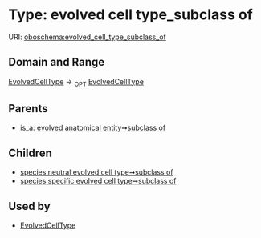 
# Type: evolved cell type_subclass of




URI: [oboschema:evolved_cell_type_subclass_of](http://purl.obolibrary.org/oboschema/evolved_cell_type_subclass_of)


## Domain and Range

[EvolvedCellType](EvolvedCellType.md) ->  <sub>OPT</sub> [EvolvedCellType](EvolvedCellType.md)

## Parents

 *  is_a: [evolved anatomical entity➞subclass of](evolved_anatomical_entity_subclass_of.md)

## Children

 *  [species neutral evolved cell type➞subclass of](species_neutral_evolved_cell_type_subclass_of.md)
 *  [species specific evolved cell type➞subclass of](species_specific_evolved_cell_type_subclass_of.md)

## Used by

 * [EvolvedCellType](EvolvedCellType.md)
